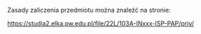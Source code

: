 Zasady zaliczenia przedmiotu można znaleźć na stronie:

https://studia2.elka.pw.edu.pl/file/22L/103A-INxxx-ISP-PAP/priv/